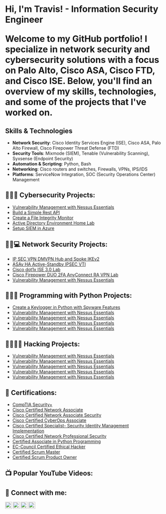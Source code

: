 <h1>Hi, I'm Travis! - Information Security Engineer

Welcome to my GitHub portfolio! I specialize in network security and cybersecurity solutions with a focus on Palo Alto, Cisco ASA, Cisco FTD, and Cisco ISE. Below, you'll find an overview of my skills, technologies, and some of the projects that I've worked on.
 </h1>

 ## Skills & Technologies

- **Network Security**: Cisco Identity Services Engine (ISE), Cisco ASA, Palo Alto Firewall, Cisco Firepower Threat Defense (FTD)
- **Security Tools**: Mixmode (SIEM), Tenable (Vulnerability Scanning), Syxsense (Endpoint Security)
- **Automation & Scripting**: Python, Bash
- **Networking**: Cisco routers and switches, Firewalls, VPNs, IPS/IDS
- **Platforms**: ServiceNow Integration, SOC (Security Operations Center) Management

<h2>👨‍💻🔐 Cybersecurity Projects:</h2>

- [Vulnerability Management with Nessus Essentials](https://github.com/cybertrav/VulnerabilityManagement-NessusEssentialsLab)
- [Build a Simple Rest API](https://www.youtube.com/watch?v=P9wz0Sted_I)
- [Create a File Integrity Monitor](https://www.youtube.com/watch?v=P9wz0Sted_I)
- [Active Directory Environment Home Lab](https://github.com/cybertrav/VulnerabilityManagement-NessusEssentialsLab)
- [Setup SIEM in Azure](https://github.com/cybertrav/Azure-Sentinel-Lab)


<h2>👨‍💻💻 Network Security Projects:</h2>

- [IP SEC VPN DMVPN Hub and Spoke IKEv2](https://github.com/cybertrav/VulnerabilityManagement-NessusEssentialsLab)
- [ASAv HA Active-Standby IPSEC VTI](https://github.com/cybertrav/VulnerabilityManagement-NessusEssentialsLab)
- [Cisco dot1x ISE 3.0 Lab](https://github.com/cybertrav/VulnerabilityManagement-NessusEssentialsLab)
- [Cisco Firepower DUO 2FA AnyConnect RA VPN Lab](https://github.com/cybertrav/VulnerabilityManagement-NessusEssentialsLab)
- [Vulnerability Management with Nessus Essentials](https://github.com/cybertrav/VulnerabilityManagement-NessusEssentialsLab)

<h2>👨‍💻🐍 Programming with Python Projects:</h2>

- [Create a Keylogger in Python with Spyware Features](https://github.com/cybertrav/VulnerabilityManagement-NessusEssentialsLab)
- [Vulnerability Management with Nessus Essentials](https://github.com/cybertrav/VulnerabilityManagement-NessusEssentialsLab)
- [Vulnerability Management with Nessus Essentials](https://github.com/cybertrav/VulnerabilityManagement-NessusEssentialsLab)
- [Vulnerability Management with Nessus Essentials](https://github.com/cybertrav/VulnerabilityManagement-NessusEssentialsLab)
- [Vulnerability Management with Nessus Essentials](https://github.com/cybertrav/VulnerabilityManagement-NessusEssentialsLab)


<h2>👨‍💻🐱‍👤 Hacking Projects:</h2>

- [Vulnerability Management with Nessus Essentials](https://github.com/cybertrav/VulnerabilityManagement-NessusEssentialsLab)
- [Vulnerability Management with Nessus Essentials](https://github.com/cybertrav/VulnerabilityManagement-NessusEssentialsLab)
- [Vulnerability Management with Nessus Essentials](https://github.com/cybertrav/VulnerabilityManagement-NessusEssentialsLab)
- [Vulnerability Management with Nessus Essentials](https://github.com/cybertrav/VulnerabilityManagement-NessusEssentialsLab)
- [Vulnerability Management with Nessus Essentials](https://github.com/cybertrav/VulnerabilityManagement-NessusEssentialsLab)

<h2>📃 Certifications:</h2>

- [CompTIA Security+](https://www.credly.com/badges/221067b5-77d3-421f-a8e2-98b337c8140f/public_url)
- [Cisco Certified Network Associate](https://www.credly.com/badges/f65f5150-c011-4e0e-9fc3-9c0b3409ea9f/public_url)
- [Cisco Certified Network Associate Security](https://www.credly.com/badges/b7cd30a2-760f-49ce-b2ff-6d30f67ba10c/public_url)
- [Cisco Certified CyberOps Associate](https://www.credly.com/badges/158e46d7-bf70-4529-8b9a-cd3cfbf20d39/public_url)
- [Cisco Certified Specialist- Security Identity Management Implementation](https://www.credly.com/badges/76ec3e24-b033-4eb5-a718-1d94ae903c97/public_url)
- [Cisco Certified Network Professional Security](https://www.credly.com/badges/9ce0ccec-8a85-46a0-8618-cfbb740d7ac9/public_url)
- [Certified Associate in Python Programming](https://www.credly.com/badges/c9c148ba-371a-4b61-9061-7089d77ba79a/public_url)
- [EC-Council Certified Ethical Hacker](https://aspen.eccouncil.org/VerifyBadge?type=certification&a=YGbAiRll0Av6gwl01Eh6OWvyhgqmueYTvru6O4MEf48=)
- [Certified Scrum Master](https://bcert.me/sbqwcrzez)
- [Certified Scrum Product Owner](https://bcert.me/sbswmcywz)

<h2>📺 Popular YouTube Videos:</h2>


<h2> 🤳 Connect with me:</h2>

[<img align="left" alt="JoshMadakor | YouTube" width="22px" src="https://cdn.jsdelivr.net/npm/simple-icons@v3/icons/youtube.svg" />][youtube]
[<img align="left" alt="JoshMadakor | Twitter" width="22px" src="https://cdn.jsdelivr.net/npm/simple-icons@v3/icons/twitter.svg" />][twitter]
[<img align="left" alt="JoshMadakor | LinkedIn" width="22px" src="https://cdn.jsdelivr.net/npm/simple-icons@v3/icons/linkedin.svg" />][linkedin]
[<img align="left" alt="JoshMadakor | Instagram" width="22px" src="https://cdn.jsdelivr.net/npm/simple-icons@v3/icons/instagram.svg" />][instagram]

[twitter]: https://twitter.com/joshmadakor
[youtube]: https://www.youtube.com/c/joshmadakor
[instagram]: https://www.instagram.com/joshmadakor/
[linkedin]: https://www.linkedin.com/in/travwjohnson/

<!--
**joshmadakor1/joshmadakor1** is a ✨ _special_ ✨ repository because its `README.md` (this file) appears on your GitHub profile.

Here are some ideas to get you started:

- 🔭 I’m currently working on ...
- 🌱 I’m currently learning ...
- 👯 I’m looking to collaborate on ...
- 🤔 I’m looking for help with ...
- 💬 Ask me about ...
- 📫 How to reach me: ...
- 😄 Pronouns: ...
- ⚡ Fun fact: ...
-->

